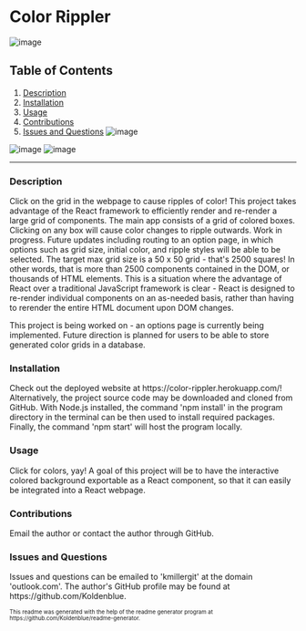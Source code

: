 # Color Rippler
![image](https://img.shields.io/badge/license-MIT%20License-green)

## Table of Contents

1. <a href="#description">Description</a>
2. <a href="#installation">Installation</a>
3. <a href="#usage">Usage</a>
4. <a href="#contributions">Contributions</a>
5. <a href="#questions">Issues and Questions</a>
![image](https://user-images.githubusercontent.com/64618290/97955561-4f9f4700-1d5b-11eb-8bad-083d6a7c3c74.png)

![image](https://user-images.githubusercontent.com/64618290/97913383-0d4a1b80-1d03-11eb-80f1-18866d74bcf3.png)
![image](https://user-images.githubusercontent.com/64618290/96037483-c0b5a380-0e1a-11eb-97e3-447315ca7d56.png)
<hr><h3 id='description'>Description</h3>
Click on the grid in the webpage to cause ripples of color! This project takes advantage of the React framework to efficiently render and re-render a large grid of components. The main app consists of a grid of colored boxes. Clicking on any box will cause color changes to ripple outwards. Work in progress. Future updates including routing to an option page, in which options such as grid size, initial color, and ripple styles will be able to be selected. The target max grid size is a 50 x 50 grid - that's 2500 squares! In other words, that is more than 2500 components contained in the DOM, or thousands of HTML elements. This is a situation where the advantage of React over a traditional JavaScript framework is clear - React is designed to re-render individual components on an as-needed basis, rather than having to rerender the entire HTML document upon DOM changes.

This project is being worked on - an options page is currently being implemented. Future direction is planned for users to be able to store generated color grids in a database.

<h3 id='installation'>Installation</h3>
Check out the deployed website at https://color-rippler.herokuapp.com/! Alternatively, the project source code may be downloaded and cloned from GitHub. With Node.js installed, the command 'npm install' in the program directory in the terminal can be then used to install required packages. Finally, the command 'npm start' will host the program locally.

<h3 id='usage'>Usage</h3>
Click for colors, yay! A goal of this project will be to have the interactive colored background exportable as a React component, so that it can easily be integrated into a React webpage. 

<h3 id='contributions'>Contributions</h3>
Email the author or contact the author through GitHub.

<h3 id='questions'>Issues and Questions</h3>
Issues and questions can be emailed to 'kmillergit' at the domain 'outlook.com'. The author's GitHub profile may be found at https://github.com/Koldenblue.<p><sub><sup>This readme was generated with the help of the readme generator program at https://github.com/Koldenblue/readme-generator.</sup></sub></p>
